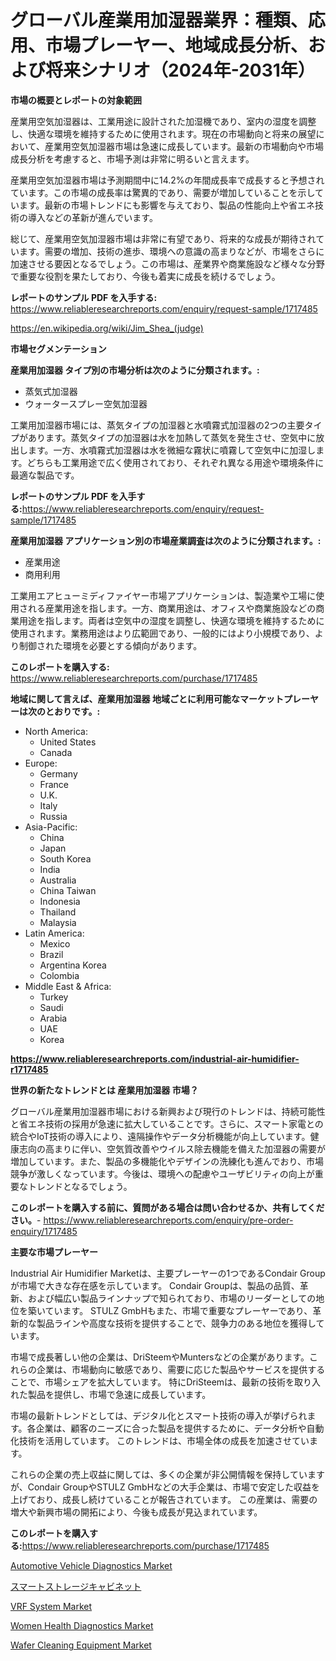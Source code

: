 <p><h1>グローバル産業用加湿器業界：種類、応用、市場プレーヤー、地域成長分析、および将来シナリオ（2024年-2031年）</h1></p><p><strong>市場の概要とレポートの対象範囲</strong></p>
<p><p>産業用空気加湿器は、工業用途に設計された加湿機であり、室内の湿度を調整し、快適な環境を維持するために使用されます。現在の市場動向と将来の展望において、産業用空気加湿器市場は急速に成長しています。最新の市場動向や市場成長分析を考慮すると、市場予測は非常に明るいと言えます。</p><p>産業用空気加湿器市場は予測期間中に14.2%の年間成長率で成長すると予想されています。この市場の成長率は驚異的であり、需要が増加していることを示しています。最新の市場トレンドにも影響を与えており、製品の性能向上や省エネ技術の導入などの革新が進んでいます。</p><p>総じて、産業用空気加湿器市場は非常に有望であり、将来的な成長が期待されています。需要の増加、技術の進歩、環境への意識の高まりなどが、市場をさらに加速させる要因となるでしょう。この市場は、産業界や商業施設など様々な分野で重要な役割を果たしており、今後も着実に成長を続けるでしょう。</p></p>
<p><strong>レポートのサンプル PDF を入手する:</strong> <a href="https://www.reliableresearchreports.com/enquiry/request-sample/1717485">https://www.reliableresearchreports.com/enquiry/request-sample/1717485</a></p>
<p><a href="https://en.wikipedia.org/wiki/Jim_Shea_(judge)">https://en.wikipedia.org/wiki/Jim_Shea_(judge)</a></p>
<p><strong>市場セグメンテーション</strong></p>
<p><strong>産業用加湿器 タイプ別の市場分析は次のように分類されます。:</strong></p>
<p><ul><li>蒸気式加湿器</li><li>ウォータースプレー空気加湿器</li></ul></p>
<p><p>工業用加湿器市場には、蒸気タイプの加湿器と水噴霧式加湿器の2つの主要タイプがあります。蒸気タイプの加湿器は水を加熱して蒸気を発生させ、空気中に放出します。一方、水噴霧式加湿器は水を微細な霧状に噴霧して空気中に加湿します。どちらも工業用途で広く使用されており、それぞれ異なる用途や環境条件に最適な製品です。</p></p>
<p><strong>レポートのサンプル PDF を入手する:</strong><a href="https://www.reliableresearchreports.com/enquiry/request-sample/1717485">https://www.reliableresearchreports.com/enquiry/request-sample/1717485</a></p>
<p><strong> 産業用加湿器 アプリケーション別の市場産業調査は次のように分類されます。:</strong></p>
<p><ul><li>産業用途</li><li>商用利用</li></ul></p>
<p><p>工業用エアヒューミディファイヤー市場アプリケーションは、製造業や工場に使用される産業用途を指します。一方、商業用途は、オフィスや商業施設などの商業用途を指します。両者は空気中の湿度を調整し、快適な環境を維持するために使用されます。業務用途はより広範囲であり、一般的にはより小規模であり、より制御された環境を必要とする傾向があります。</p></p>
<p><strong>このレポートを購入する:</strong> <a href="https://www.reliableresearchreports.com/purchase/1717485">https://www.reliableresearchreports.com/purchase/1717485</a></p>
<p><strong>地域に関して言えば、産業用加湿器 地域ごとに利用可能なマーケットプレーヤーは次のとおりです。:</strong></p>
<p><ul>
    <li>
        North America:
        <ul>
            <li>United States</li>
            <li>Canada</li>
        </ul>
    </li>
    <li>
        Europe:
        <ul>
            <li>Germany</li>
            <li>France</li>
            <li>U.K.</li>
            <li>Italy</li>
            <li>Russia</li>
        </ul>
    </li>
    <li>
        Asia-Pacific:
        <ul>
            <li>China</li>
            <li>Japan</li>
            <li>South Korea</li>
            <li>India</li>
            <li>Australia</li>
            <li>China Taiwan</li>
            <li>Indonesia</li>
            <li>Thailand</li>
            <li>Malaysia</li>
        </ul>
    </li>
    <li>
        Latin America:
        <ul>
            <li>Mexico</li>
            <li>Brazil</li>
            <li>Argentina Korea</li>
            <li>Colombia</li>
        </ul>
    </li>
    <li>
        Middle East & Africa:
        <ul>
            <li>Turkey</li>
            <li>Saudi</li>
            <li>Arabia</li>
            <li>UAE</li>
            <li>Korea</li>
        </ul>
    </li>
    </ul></p>
<p><strong><a href="https://www.reliableresearchreports.com/industrial-air-humidifier-r1717485">https://www.reliableresearchreports.com/industrial-air-humidifier-r1717485</a></strong></p>
<p><strong>世界の新たなトレンドとは 産業用加湿器 市場？</strong></p>
<p><p>グローバル産業用加湿器市場における新興および現行のトレンドは、持続可能性と省エネ技術の採用が急速に拡大していることです。さらに、スマート家電との統合やIoT技術の導入により、遠隔操作やデータ分析機能が向上しています。健康志向の高まりに伴い、空気質改善やウイルス除去機能を備えた加湿器の需要が増加しています。また、製品の多機能化やデザインの洗練化も進んでおり、市場競争が激しくなっています。今後は、環境への配慮やユーザビリティの向上が重要なトレンドとなるでしょう。</p></p>
<p><strong>このレポートを購入する前に、質問がある場合は問い合わせるか、共有してください。</strong>- <a href="https://www.reliableresearchreports.com/enquiry/pre-order-enquiry/1717485">https://www.reliableresearchreports.com/enquiry/pre-order-enquiry/1717485</a></p>
<p><strong>主要な市場プレーヤー</strong></p>
<p><p>Industrial Air Humidifier Marketは、主要プレーヤーの1つであるCondair Groupが市場で大きな存在感を示しています。 Condair Groupは、製品の品質、革新、および幅広い製品ラインナップで知られており、市場のリーダーとしての地位を築いています。 STULZ GmbHもまた、市場で重要なプレーヤーであり、革新的な製品ラインや高度な技術を提供することで、競争力のある地位を獲得しています。 </p><p>市場で成長著しい他の企業は、DriSteemやMuntersなどの企業があります。これらの企業は、市場動向に敏感であり、需要に応じた製品やサービスを提供することで、市場シェアを拡大しています。 特にDriSteemは、最新の技術を取り入れた製品を提供し、市場で急速に成長しています。 </p><p>市場の最新トレンドとしては、デジタル化とスマート技術の導入が挙げられます。各企業は、顧客のニーズに合った製品を提供するために、データ分析や自動化技術を活用しています。 このトレンドは、市場全体の成長を加速させています。</p><p>これらの企業の売上収益に関しては、多くの企業が非公開情報を保持していますが、Condair GroupやSTULZ GmbHなどの大手企業は、市場で安定した収益を上げており、成長し続けていることが報告されています。 この産業は、需要の増大や新興市場の開拓により、今後も成長が見込まれています。</p></p>
<p><strong>このレポートを購入する:</strong><a href="https://www.reliableresearchreports.com/purchase/1717485">https://www.reliableresearchreports.com/purchase/1717485</a></p>
<p><p><a href="https://medium.com/@darrensipes2023/automotive-vehicle-diagnostics-market-trends-a-detailed-study-of-its-market-segmentation-and-23eadd381fc1">Automotive Vehicle Diagnostics Market</a></p><p><a href="https://medium.com/@dressleredward/%E3%82%B9%E3%83%9E%E3%83%BC%E3%83%88%E3%82%B9%E3%83%88%E3%83%AC%E3%83%BC%E3%82%B8%E3%82%AD%E3%83%A3%E3%83%93%E3%83%8D%E3%83%83%E3%83%88%E5%B8%82%E5%A0%B4%E3%81%AE%E8%A6%8F%E6%A8%A1%E3%81%A8%E3%82%B7%E3%82%A7%E3%82%A2%E5%88%86%E6%9E%90-%E6%88%90%E9%95%B7%E3%81%AE%E3%83%88%E3%83%AC%E3%83%B3%E3%83%89%E3%81%A82024%E5%B9%B4%E3%81%8B%E3%82%892031%E5%B9%B4%E3%81%BE%E3%81%A7%E3%81%AE%E4%BA%88%E6%B8%AC-cb1a09f3a9d5">スマートストレージキャビネット</a></p><p><a href="https://github.com/lnamivez37/Market-Research-Report-List-1/blob/main/vrf-system-market.md">VRF System Market</a></p><p><a href="https://medium.com/@max.sanderson5645/market-forecast-global-women-health-diagnostics-trends-and-impact-analysis-2024-2031-by-a7b0ac27155f">Women Health Diagnostics Market</a></p><p><a href="https://github.com/obertPattersbG/Market-Research-Report-List-1/blob/main/wafer-cleaning-equipment-market.md">Wafer Cleaning Equipment Market</a></p></p>